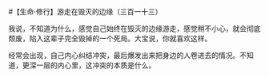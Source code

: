 #【生命⋅修行】游走在毁灭的边缘（三百一十三）

我说，不知道为什么，感觉自己始终在毁灭的边缘游走，感觉稍不小心，就会彻底颓废，陷入这辈子完全毁掉的一个死局。大宝说，你就喜欢这样。

经常会出现，自己内心纠结冲突，最后爆发出来把身边的人卷进去的情况。不知道，更深一层的内心里，这冲突的本质是什么。